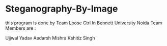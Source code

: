 # Steganography-By-Image
this program is done by Team Loose Ctrl In Bennett University Noida
Team Members are :

Ujjwal Yadav
Aadarsh Mishra 
Kshitiz Singh
